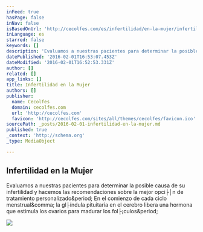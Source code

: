 ```yaml
---
inFeed: true
hasPage: false
inNav: false
isBasedOnUrl: 'http://cecolfes.com/es/infertilidad/en-la-mujer/infertilidad-en-la-mujer'
inLanguage: es
starred: false
keywords: []
description: 'Evaluamos a nuestras pacientes para determinar la posible causa de su infertilidad y hacemos las recomendaciones sobre la mejor opci├│n de tratamiento personalizado. En el comienzo de cada ciclo menstrual, la gl├índula pituitaria en el cerebro libera una hormona que estimula los ovarios para madurar los fol├¡culos.'
datePublished: '2016-02-01T16:53:07.453Z'
dateModified: '2016-02-01T16:52:53.331Z'
author: []
related: []
app_links: []
title: Infertilidad en la Mujer
authors: []
publisher:
  name: Cecolfes
  domain: cecolfes.com
  url: 'http://cecolfes.com'
  favicon: 'http://cecolfes.com/sites/all/themes/cecolfes/favicon.ico'
sourcePath: _posts/2016-02-01-infertilidad-en-la-mujer.md
published: true
_context: 'http://schema.org'
_type: MediaObject

---
```

<article style=""><h1>Infertilidad en la Mujer</h1><p>Evaluamos a nuestras pacientes para determinar la posible causa de su infertilidad y hacemos las recomendaciones sobre la mejor opci├│n de tratamiento personalizado&amp;period; En el comienzo de cada ciclo menstrual&amp;comma; la gl├índula pituitaria en el cerebro libera una hormona que estimula los ovarios para madurar los fol├¡culos&amp;period;</p><img src="http://cecolfes.com/sites/default/files/field/image/dreamstime_s_22507760ingles-espanol_5_0.jpg" /></article>